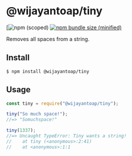 # @wijayantoap/tiny

[![npm (scoped)](https://img.shields.io/github/issues/wijayantoap/tiny.svg)
[![npm bundle size (minified)](https://img.shields.io/bundlephobia/min/@bamblehorse/tiny.svg)](https://www.npmjs.com/package/@wijayantoap/tiny)

Removes all spaces from a string.

## Install

```
$ npm install @wijayantoap/tiny
```

## Usage

```js
const tiny = require("@wijayantoap/tiny");

tiny("So much space!");
//=> "Somuchspace!"

tiny(1337);
//=> Uncaught TypeError: Tiny wants a string!
//    at tiny (<anonymous>:2:41)
//    at <anonymous>:1:1
```
